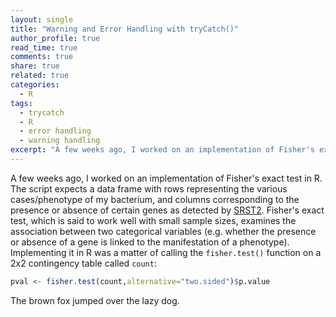 ```yaml
---
layout: single
title: "Warning and Error Handling with tryCatch()"
author_profile: true
read_time: true
comments: true
share: true
related: true
categories:
  - R
tags:
  - trycatch
  - R
  - error handling
  - warning handling
excerpt: "A few weeks ago, I worked on an implementation of Fisher's exact test in R."
---
```


A few weeks ago, I worked on an implementation of Fisher's exact test in R. The script expects a data frame with rows representing the various cases/phenotype of my bacterium, and columns corresponding to the presence or absence of certain genes as detected by <a href="https://github.com/katholt/srst2">SRST2</a>. Fisher's exact test, which is said to work well with small sample sizes, examines the association between two categorical variables (e.g. whether the presence or absence of a gene is linked to the manifestation of a phenotype). Implementing it in R was a matter of calling the ```fisher.test()``` function on a 2x2 contingency table called ```count```:

<!-- readmore -->
```R
pval <- fisher.test(count,alternative="two.sided")$p.value
```
The brown fox jumped over the lazy dog.
